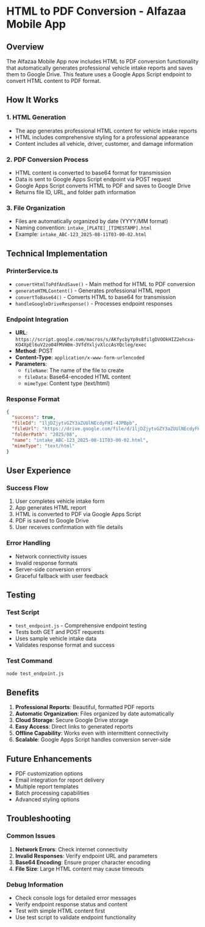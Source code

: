 # HTML to PDF Conversion - Alfazaa Mobile App

## Overview

The Alfazaa Mobile App now includes HTML to PDF conversion functionality that automatically generates professional vehicle intake reports and saves them to Google Drive. This feature uses a Google Apps Script endpoint to convert HTML content to PDF format.

## How It Works

### 1. HTML Generation
- The app generates professional HTML content for vehicle intake reports
- HTML includes comprehensive styling for a professional appearance
- Content includes all vehicle, driver, customer, and damage information

### 2. PDF Conversion Process
- HTML content is converted to base64 format for transmission
- Data is sent to Google Apps Script endpoint via POST request
- Google Apps Script converts HTML to PDF and saves to Google Drive
- Returns file ID, URL, and folder path information

### 3. File Organization
- Files are automatically organized by date (YYYY/MM format)
- Naming convention: `intake_[PLATE]_[TIMESTAMP].html`
- Example: `intake_ABC-123_2025-08-11T03-00-02.html`

## Technical Implementation

### PrinterService.ts
- `convertHtmlToPdfAndSave()` - Main method for HTML to PDF conversion
- `generateHTMLContent()` - Generates professional HTML report
- `convertToBase64()` - Converts HTML to base64 for transmission
- `handleGoogleDriveResponse()` - Processes endpoint responses

### Endpoint Integration
- **URL**: `https://script.google.com/macros/s/AKfycbyYp9s8filgDVOOkHIZ2ehcxa-KO4XpEl6uV2zo04FMVH0m-3VfdYxljvXlccAsYQcleg/exec`
- **Method**: POST
- **Content-Type**: `application/x-www-form-urlencoded`
- **Parameters**:
  - `fileName`: The name of the file to create
  - `fileData`: Base64-encoded HTML content
  - `mimeType`: Content type (text/html)

### Response Format
```json
{
  "success": true,
  "fileId": "1ljDZjytvGZY3aZUUlNEcdyFHI-4JPBpb",
  "fileUrl": "https://drive.google.com/file/d/1ljDZjytvGZY3aZUUlNEcdyFHI-4JPBpb/view?usp=drivesdk",
  "folderPath": "2025/08",
  "name": "intake_ABC-123_2025-08-11T03-00-02.html",
  "mimeType": "text/html"
}
```

## User Experience

### Success Flow
1. User completes vehicle intake form
2. App generates HTML report
3. HTML is converted to PDF via Google Apps Script
4. PDF is saved to Google Drive
5. User receives confirmation with file details

### Error Handling
- Network connectivity issues
- Invalid response formats
- Server-side conversion errors
- Graceful fallback with user feedback

## Testing

### Test Script
- `test_endpoint.js` - Comprehensive endpoint testing
- Tests both GET and POST requests
- Uses sample vehicle intake data
- Validates response format and success

### Test Command
```bash
node test_endpoint.js
```

## Benefits

1. **Professional Reports**: Beautiful, formatted PDF reports
2. **Automatic Organization**: Files organized by date automatically
3. **Cloud Storage**: Secure Google Drive storage
4. **Easy Access**: Direct links to generated reports
5. **Offline Capability**: Works even with intermittent connectivity
6. **Scalable**: Google Apps Script handles conversion server-side

## Future Enhancements

- PDF customization options
- Email integration for report delivery
- Multiple report templates
- Batch processing capabilities
- Advanced styling options

## Troubleshooting

### Common Issues
1. **Network Errors**: Check internet connectivity
2. **Invalid Responses**: Verify endpoint URL and parameters
3. **Base64 Encoding**: Ensure proper character encoding
4. **File Size**: Large HTML content may cause timeouts

### Debug Information
- Check console logs for detailed error messages
- Verify endpoint response status and content
- Test with simple HTML content first
- Use test script to validate endpoint functionality
